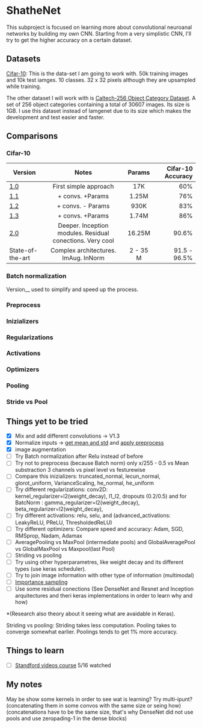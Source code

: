 # ShatheNet

This subproject is focused on learning more about convolutional neuroanal networks by building my own CNN. Starting from a very simplistic CNN, I'll try to get the higher accuracy on a certain dataset.

## Datasets
[Cifar-10](https://www.cs.toronto.edu/~kriz/cifar.html): This is the data-set I am going to work with. 50k training images and 10k test iamges. 10 classes. 32 x 32 pixels although they are upsampled while training.

The other dataset I will work with is [Caltech-256 Object Category Dataset](http://authors.library.caltech.edu/7694/). A set of 256 object categories containing a total of 30607 images. 
Its size is 1GB. I use this dataset instead of Iamgenet due to its size which makes the development and test easier and faster.


## Comparisons
### Cifar-10

| Version        | Notes           | Params           | Cifar-10 Accuracy |
| ------------- |:-------------:|:-------------:| -----:|
| [1.0](https://github.com/Shathe/DeepLearning/tree/master/ShatheNet/images/v1_0.png)     | First simple approach   | 17K   | 60% |
| [1.1](https://github.com/Shathe/DeepLearning/tree/master/ShatheNet/images/v1_2.png)     | + convs. +Params  | 1.25M   | 76% |
| [1.2](https://github.com/Shathe/DeepLearning/tree/master/ShatheNet/images/v1_1.png)     | + convs. - Params  | 930K   | 83% |
| [1.3](https://github.com/Shathe/DeepLearning/tree/master/ShatheNet/images/v1_3.png)     | + convs. +Params  | 1.74M   | 86% |
| [2.0](https://github.com/Shathe/DeepLearning/tree/master/ShatheNet/images/v2.png)       | Deeper. Inception modules. Residual conections. Very cool  |  16.25M  | 90.6% |
|State-of-the-art    | Complex architectures. ImAug. InNorm |  2 - 35 M|  91.5 - 96.5% |

### Batch normalization 
Version__ used to simplify and speed up the process.
### Preprocess
### Inizializers
### Regularizations
### Activations
### Optimizers
### Pooling
### Stride vs Pool
    
## Things yet to be tried

- [x] Mix and add different convolutions -> V1.3
- [x] Normalize inputs -> [get mean and std](https://github.com/Shathe/DeepLearning/tree/master/ShatheNet/Utils/preprocess_dataset.py) and [apply preprocess](https://github.com/Shathe/DeepLearning/tree/master/ShatheNet/train.py)
- [x] image augmentation
- [ ] Try Batch normalization after Relu instead of before
- [ ] Try not to preprocess (because Batch norm) only x/255 - 0.5 vs Mean substraction 3 channels vs pixel level vs festurewise
- [ ] Compare this inizializers: truncated_normal, lecun_normal, glorot_uniform, VarianceScaling, he_normal, he_uniform
- [ ] Try different regularizations: conv2D:  kernel_regularizer=l2(weight_decay), l1_l2, dropouts (0.2/0.5) and for BatcNorm : gamma_regularizer=l2(weight_decay),    beta_regularizer=l2(weight_decay), 
- [ ] Try different activations: relu, selu, and (advanced_activations: LeakyReLU, PReLU, ThresholdedReLU)
- [ ] Try different optimizers: Compare speed and accuracy: Adam, SGD, RMSprop, Nadam, Adamax
- [ ] AveragePooling vs MaxPool (intermediate pools) and GlobalAveragePool vs GlobalMaxPool vs Maxpool(last Pool)
- [ ] Striding vs pooling
- [ ] Try using other hyperparametres, like weight decay and its different types (use  keras scheduler).
- [ ] Try to join image information with other type of information (multimodal)
- [ ] [Importance sampling](http://idiap.ch/~katharas/importance-sampling/)
- [ ] Use some residual conections (See DenseNet and Resnet and Inception arquitectures and theri keras implementations in order to learn why and how)

*(Research also theory about it seeing what are avaidable in Keras).

Striding vs pooling: Striding takes less computation. Pooling takes to converge somewhat earlier. Poolings tends to get 1% more accuracy.

## Things to learn
- [ ] [Standford videos course](https://youtu.be/bNb2fEVKeEo?t=1804) 5/16 watched 



## My notes

May be show some kernels in order to see wat is learning?
Try multi-ipunt?(concatenating them in some convos with the same size or seing how)
(concatenations have to be the same size, that's why DenseNet did not use pools and use zeropading-1 in the dense blocks)
